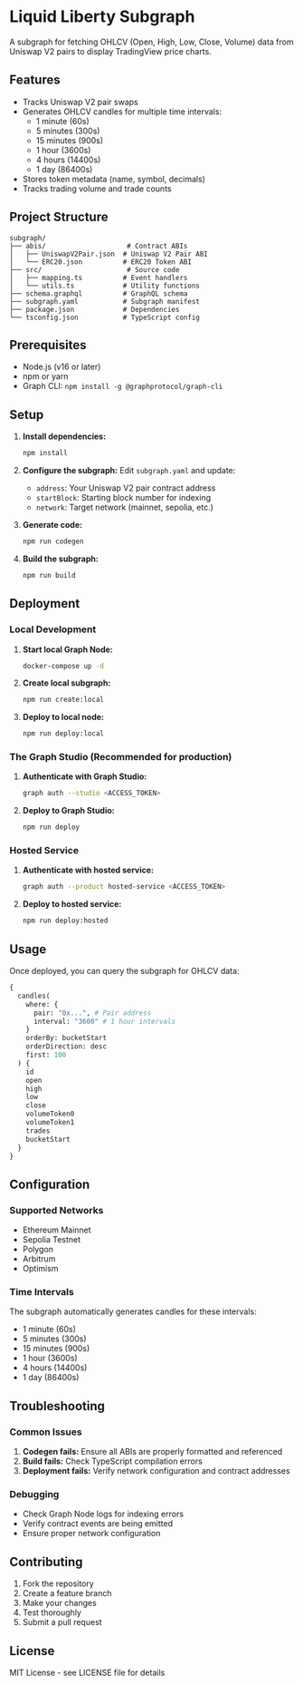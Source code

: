 # Liquid Liberty Subgraph

A subgraph for fetching OHLCV (Open, High, Low, Close, Volume) data from Uniswap V2 pairs to display TradingView price charts.

## Features

- Tracks Uniswap V2 pair swaps
- Generates OHLCV candles for multiple time intervals:
  - 1 minute (60s)
  - 5 minutes (300s)
  - 15 minutes (900s)
  - 1 hour (3600s)
  - 4 hours (14400s)
  - 1 day (86400s)
- Stores token metadata (name, symbol, decimals)
- Tracks trading volume and trade counts

## Project Structure

```
subgraph/
├── abis/                    # Contract ABIs
│   ├── UniswapV2Pair.json  # Uniswap V2 Pair ABI
│   └── ERC20.json          # ERC20 Token ABI
├── src/                     # Source code
│   ├── mapping.ts          # Event handlers
│   └── utils.ts            # Utility functions
├── schema.graphql          # GraphQL schema
├── subgraph.yaml           # Subgraph manifest
├── package.json            # Dependencies
└── tsconfig.json           # TypeScript config
```

## Prerequisites

- Node.js (v16 or later)
- npm or yarn
- Graph CLI: `npm install -g @graphprotocol/graph-cli`

## Setup

1. **Install dependencies:**
   ```bash
   npm install
   ```

2. **Configure the subgraph:**
   Edit `subgraph.yaml` and update:
   - `address`: Your Uniswap V2 pair contract address
   - `startBlock`: Starting block number for indexing
   - `network`: Target network (mainnet, sepolia, etc.)

3. **Generate code:**
   ```bash
   npm run codegen
   ```

4. **Build the subgraph:**
   ```bash
   npm run build
   ```

## Deployment

### Local Development

1. **Start local Graph Node:**
   ```bash
   docker-compose up -d
   ```

2. **Create local subgraph:**
   ```bash
   npm run create:local
   ```

3. **Deploy to local node:**
   ```bash
   npm run deploy:local
   ```

### The Graph Studio (Recommended for production)

1. **Authenticate with Graph Studio:**
   ```bash
   graph auth --studio <ACCESS_TOKEN>
   ```

2. **Deploy to Graph Studio:**
   ```bash
   npm run deploy
   ```

### Hosted Service

1. **Authenticate with hosted service:**
   ```bash
   graph auth --product hosted-service <ACCESS_TOKEN>
   ```

2. **Deploy to hosted service:**
   ```bash
   npm run deploy:hosted
   ```

## Usage

Once deployed, you can query the subgraph for OHLCV data:

```graphql
{
  candles(
    where: {
      pair: "0x...", # Pair address
      interval: "3600" # 1 hour intervals
    }
    orderBy: bucketStart
    orderDirection: desc
    first: 100
  ) {
    id
    open
    high
    low
    close
    volumeToken0
    volumeToken1
    trades
    bucketStart
  }
}
```

## Configuration

### Supported Networks

- Ethereum Mainnet
- Sepolia Testnet
- Polygon
- Arbitrum
- Optimism

### Time Intervals

The subgraph automatically generates candles for these intervals:
- 1 minute (60s)
- 5 minutes (300s)
- 15 minutes (900s)
- 1 hour (3600s)
- 4 hours (14400s)
- 1 day (86400s)

## Troubleshooting

### Common Issues

1. **Codegen fails:** Ensure all ABIs are properly formatted and referenced
2. **Build fails:** Check TypeScript compilation errors
3. **Deployment fails:** Verify network configuration and contract addresses

### Debugging

- Check Graph Node logs for indexing errors
- Verify contract events are being emitted
- Ensure proper network configuration

## Contributing

1. Fork the repository
2. Create a feature branch
3. Make your changes
4. Test thoroughly
5. Submit a pull request

## License

MIT License - see LICENSE file for details
